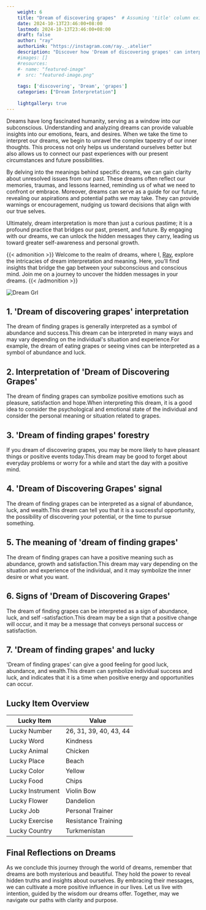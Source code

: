 ```yaml
---
    weight: 6
    title: "Dream of discovering grapes"  # Assuming 'title' column exists
    date: 2024-10-13T23:46:00+08:00
    lastmod: 2024-10-13T23:46:00+08:00
    draft: false
    author: "ray"
    authorLink: "https://instagram.com/ray._.atelier"
    description: "Discover how 'Dream of discovering grapes' can interpret your future and uncover its significant meanings in your life."
    #images: []
    #resources:
    #- name: "featured-image"
    #  src: "featured-image.png"
    
    tags: ['discovering', 'Dream', 'grapes']
    categories: ["Dream Interpretation"]
    
    lightgallery: true
---
```

    
Dreams have long fascinated humanity, serving as a window into our subconscious. Understanding and analyzing dreams can provide valuable insights into our emotions, fears, and desires. When we take the time to interpret our dreams, we begin to unravel the complex tapestry of our inner thoughts. This process not only helps us understand ourselves better but also allows us to connect our past experiences with our present circumstances and future possibilities.

By delving into the meanings behind specific dreams, we can gain clarity about unresolved issues from our past. These dreams often reflect our memories, traumas, and lessons learned, reminding us of what we need to confront or embrace. Moreover, dreams can serve as a guide for our future, revealing our aspirations and potential paths we may take. They can provide warnings or encouragement, nudging us toward decisions that align with our true selves.

Ultimately, dream interpretation is more than just a curious pastime; it is a profound practice that bridges our past, present, and future. By engaging with our dreams, we can unlock the hidden messages they carry, leading us toward greater self-awareness and personal growth.

{{< admonition >}}
Welcome to the realm of dreams, where I, [Ray](https://instagram.com/ray._.atelier), explore the intricacies of dream interpretation and meaning. Here, you’ll find insights that bridge the gap between your subconscious and conscious mind. Join me on a journey to uncover the hidden messages in your dreams.
{{< /admonition >}}

![Dream Grl](https://cdn.pixabay.com/photo/2017/11/02/03/35/gothic-2910057_1280.jpg "Dream Grl")

## 1. 'Dream of discovering grapes' interpretation
The dream of finding grapes is generally interpreted as a symbol of abundance and success.This dream can be interpreted in many ways and may vary depending on the individual's situation and experience.For example, the dream of eating grapes or seeing vines can be interpreted as a symbol of abundance and luck.

## 2. Interpretation of 'Dream of Discovering Grapes'
The dream of finding grapes can symbolize positive emotions such as pleasure, satisfaction and hope.When interpreting this dream, it is a good idea to consider the psychological and emotional state of the individual and consider the personal meaning or situation related to grapes.

## 3. 'Dream of finding grapes' forestry
If you dream of discovering grapes, you may be more likely to have pleasant things or positive events today.This dream may be good to forget about everyday problems or worry for a while and start the day with a positive mind.

## 4. 'Dream of Discovering Grapes' signal
The dream of finding grapes can be interpreted as a signal of abundance, luck, and wealth.This dream can tell you that it is a successful opportunity, the possibility of discovering your potential, or the time to pursue something.

## 5. The meaning of 'dream of finding grapes'
The dream of finding grapes can have a positive meaning such as abundance, growth and satisfaction.This dream may vary depending on the situation and experience of the individual, and it may symbolize the inner desire or what you want.

## 6. Signs of 'Dream of Discovering Grapes'
The dream of finding grapes can be interpreted as a sign of abundance, luck, and self -satisfaction.This dream may be a sign that a positive change will occur, and it may be a message that conveys personal success or satisfaction.

## 7. 'Dream of finding grapes' and lucky
'Dream of finding grapes' can give a good feeling for good luck, abundance, and wealth.This dream can symbolize individual success and luck, and indicates that it is a time when positive energy and opportunities can occur.

## Lucky Item Overview
| Lucky Item          | Value              |
|---------------|--------------------|
| Lucky Number        | 26, 31, 39, 40, 43, 44  |
| Lucky Word          | Kindness |
| Lucky Animal        | Chicken |
| Lucky Place         | Beach     |
| Lucky Color         | Yellow     |
| Lucky Food          | Chips      |
| Lucky Instrument    | Violin Bow |
| Lucky Flower        | Dandelion    |
| Lucky Job           | Personal Trainer       |
| Lucky Exercise      | Resistance Training  |
| Lucky Country       | Turkmenistan    |


##  Final Reflections on Dreams

As we conclude this journey through the world of dreams, remember that dreams are both mysterious and beautiful. They hold the power to reveal hidden truths and insights about ourselves. By embracing their messages, we can cultivate a more positive influence in our lives. Let us live with intention, guided by the wisdom our dreams offer. Together, may we navigate our paths with clarity and purpose.
